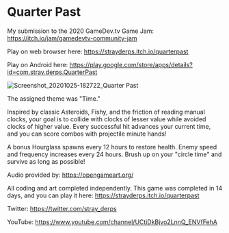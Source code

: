 # Quarter Past

My submission to the 2020 GameDev.tv Game Jam: https://itch.io/jam/gamedevtv-community-jam

Play on web browser here: https://strayderps.itch.io/quarterpast

Play on Android here: https://play.google.com/store/apps/details?id=com.stray.derps.QuarterPast

![Screenshot_20201025-182722_Quarter Past](https://github.com/straderd/QuarterPast/assets/16142073/0d4332a3-29bc-4f23-b9da-6c8c9026f7aa)

The assigned theme was "Time."

Inspired by classic Asteroids, Fishy, and the friction of reading manual clocks, your goal is to collide with clocks of lesser value while avoided clocks of higher value. Every successful hit advances your current time, and you can score combos with projectile minute hands!

A bonus Hourglass spawns every 12 hours to restore health. Enemy speed and frequency increases every 24 hours. Brush up on your "circle time" and survive as long as possible!

Audio provided by: https://opengameart.org/

All coding and art completed independently. This game was completed in 14 days, and you can play it here: https://strayderps.itch.io/quarterpast

Twitter: https://twitter.com/stray_derps

YouTube: https://www.youtube.com/channel/UCtiDkBjvo2LnnQ_ENVfFehA
